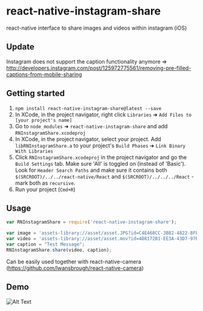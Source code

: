 # react-native-instagram-share
react-native interface to share images and videos within instagram (iOS)


## Update
Instagram does not support the caption functionality anymore
=> http://developers.instagram.com/post/125972775561/removing-pre-filled-captions-from-mobile-sharing


## Getting started

1. `npm install react-native-instagram-share@latest --save`
2. In XCode, in the project navigator, right click `Libraries` ➜ `Add Files to [your project's name]`
3. Go to `node_modules` ➜ `react-native-instagram-share` and add `RNInstagramShare.xcodeproj`
4. In XCode, in the project navigator, select your project. Add `libRNInstagramShare.a` to your project's `Build Phases` ➜ `Link Binary With Libraries`
5. Click `RNInstagramShare.xcodeproj` in the project navigator and go the `Build Settings` tab. Make sure 'All' is toggled on (instead of 'Basic'). Look for `Header Search Paths` and make sure it contains both `$(SRCROOT)/../../react-native/React` and `$(SRCROOT)/../../../React` - mark both as `recursive`.
6. Run your project (`Cmd+R`)


## Usage

```javascript
var RNInstagramShare = require('react-native-instagram-share');

var image = 'assets-library://asset/asset.JPG?id=C4E468CC-3B82-4822-8FEE-BA1C1DC47B4B&ext=JPG';
var video = 'assets-library://asset/asset.mov?id=4D8172B1-EE3A-43D7-97BF-951003BFE97A&ext=mov';
var caption = "Test Message";
RNInstagramShare.share(video, caption);
```

Can be easily used together with react-native-camera (https://github.com/lwansbrough/react-native-camera)


## Demo

![Alt Text](https://github.com/watzak/react-native-instagram-share/raw/master/demo.gif)
